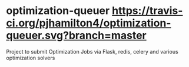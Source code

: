 # optimization-queuer https://travis-ci.org/pjhamilton4/optimization-queuer.svg?branch=master
Project to submit Optimization Jobs via Flask, redis, celery and various optimization solvers
